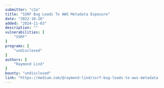 ```yaml
---
submitter: "c2a"
title: "SSRF Bug Leads To AWS Metadata Exposure"
date: "2022-10-26"
added: "2024-11-03"
description: ""
vulnerabilities: [
    "SSRF"
]
programs: [
    "undisclosed"
]
authors: [
    "Raymond Lind"
]
bounty: "undisclosed"
link: "https://medium.com/@raymond-lind/ssrf-bug-leads-to-aws-metadata-exposure-f2ee7d43c6c3"
---
```




